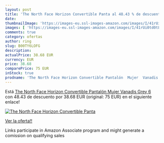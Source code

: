 ```yaml
---
layout: post
title: 'The North Face Horizon Convertible Panta al 48.43 % de descuento'
date: 
thumbnailImage: 'https://images-eu.ssl-images-amazon.com/images/I/41rUi0td0tL._SL200_.jpg'
images: [ 'https://images-eu.ssl-images-amazon.com/images/I/41rUi0td0tL._SL200_.jpg' ]
comments: true
category: ofertas
author: ring
slug: B00TY6LOFG
description:
actualPrice: 38.68 EUR
currency: EUR
price: 38.68
comparePrice: 75 EUR
inStock: true
prodname: 'The North Face Horizon Convertible Pantalón  Mujer  Vanadis Grey  6'
---
```


Está [The North Face Horizon Convertible Pantalón  Mujer  Vanadis Grey  6](https://www.amazon.es/dp/B00TY6LOFG/?tag=tolees-21) con 48.43 de descuento por 38.68 EUR (original: 75 EUR) en el siguiente enlace!

[![The North Face Horizon Convertible Panta](https://images-eu.ssl-images-amazon.com/images/I/41rUi0td0tL._SL200_.jpg)](https://www.amazon.es/dp/B00TY6LOFG/?tag=tolees-21)

[Ver la oferta!!](https://www.amazon.es/dp/B00TY6LOFG/?tag=tolees-21)

Links participate in Amazon Associate program and might generate a comission on qualifying sales


